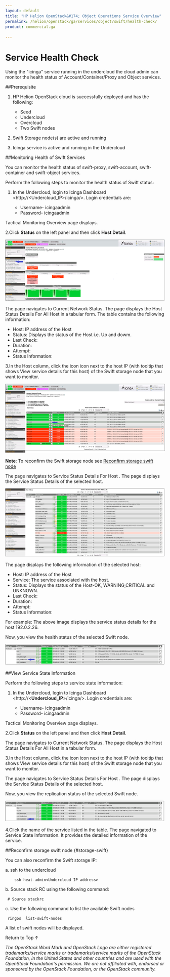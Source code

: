 ```yaml
---
layout: default
title: "HP Helion OpenStack&#174; Object Operations Service Overview"
permalink: /helion/openstack/ga/services/object/swift/health-check/
product: commercial.ga

---
```

<!--UNDER REVISION-->

<script>

function PageRefresh {
onLoad="window.refresh"
}

PageRefresh();

</script>

<!--
<p style="font-size: small;"> <a href="/helion/openstack/ga/services/object/overview/">&#9664; PREV</a> | <a href="/helion/openstack/services/overview/">&#9650; UP</a> | <a href=" /helion/openstack/ga/services/swift/deployment/"> NEXT &#9654</a> </p>-->


# Service Health Check 

Using the "icinga" service running in the undercloud the cloud admin can monitor the health status of Account/Container/Proxy and Object services. 

##Prerequisite

1. HP Helion OpenStack cloud is successfully deployed and has the following: 

	* Seed
	* Undercloud
	* Overcloud 
	* Two Swift nodes 
2. Swift Storage node(s) are active and running
3. Icinga service is active and running in the Undercloud


##Monitoring Health of Swift Services

 You can monitor the health status of swift-proxy, swift-account, swift-container and swift-object services. 


Perform the following steps to monitor the health status of Swift status:

1. In the Undercloud, login to Icinga Dashboard <http://<Undercloud_IP>/icinga/>. Login credentials are:
		
	* Username- icingaadmin
	* Password- icingaadmin 

Tactical Monitoring Overview page displays.

2.Click **Status** on the left panel and then click **Host Detail**. 

<img src ="media/icinga_host-details.png/">

The page navigates to  Current Network Status. The page displays the Host Status Details For All Host in a tabular form. The table contains the following information:

* Host: IP address of the Host
* Status: Displays the status of the Host i.e. Up and dowm. 
* Last Check: 
* Duration:
* Attempt:
* Status Information: 

3.In the Host column, click the icon icon next to the host IP (with tooltip that shows View service details for this host) of the Swift storage node that you want to monitor.  

<img src ="media/swift_icinga_view-details.png"/>

**Note**: To reconfirm the Swift storage node see [Reconfirm storage swift node](#storage-swift)


The page navigates to Service Status Details For Host <Swift node IP>. The page displays the Service Status Details of the selected host. 

<img src ="media/swift_icinga_view-status-details-host.png"/>

The page displays the following information of the selected host:

* Host: IP address of the Host
* Service: The service associated with the host.
* Status: Displays the status of the Host-OK, WARNING,CRITICAL and UNKNOWN. 
* Last Check: 
* Duration:
* Attempt:
* Status Information: 

For example: The above image displays the service status details for the host 192.0.2.26.

Now, you view the health status of the selected Swift node.

<img src ="media/swift_icinga-health-status.png"/>


##View Service State Information

Perform the following steps to service state information:

1. In the Undercloud, login to Icinga Dashboard <http://<**Undercloud_IP**>/icinga/>. Login credentials are:
		
	* Username- icingaadmin
	* Password- icingaadmin 

Tactical Monitoring Overview page displays.

2.Click **Status** on the left panel and then click **Host Detail**.

The page navigates to  Current Network Status. The page displays the Host Status Details For All Host in a tabular form. 

3.In the Host column, click the icon icon next to the host IP (with tooltip that shows View service details for this host) of the Swift storage node that you want to monitor. 

The page navigates to Service Status Details For Host <Swift node IP>. The page displays the Service Status Details of the selected host. 

Now, you view the replication status of the selected Swift node.

<img src ="media/swift_icinga-replication-status.png"/>

4.Click the name of the service listed in the table. The page navigated to Service State Information. It provides the detailed information of the service.


##Reconfirm storage swift node {#storage-swift}

You can also reconfirm the Swift storage IP:

a. ssh to the undercloud 
    
		ssh heat-admin<Undercloud IP address> 

b. Source stack RC using the following command:

     # Source stackrc 

c. Use the following command to list the available Swift nodes
    
     ringos  list-swift-nodes

A list of swift nodes will be displayed.




<a href="#top" style="padding:14px 0px 14px 0px; text-decoration: none;"> Return to Top &#8593; </a>


*The OpenStack Word Mark and OpenStack Logo are either registered trademarks/service marks or trademarks/service marks of the OpenStack Foundation, in the United States and other countries and are used with the OpenStack Foundation's permission. We are not affiliated with, endorsed or sponsored by the OpenStack Foundation, or the OpenStack community.*

 




